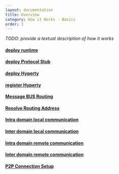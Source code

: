 ```yaml
---
layout: documentation
title: Overview
category: How it Works - Basics
order: 1
---
```


*TODO: provide a textual description of how it works*

#### [deploy runtime](deploy-runtime.md)

#### [deploy Protocol Stub](deploy-protostub.md)

#### [deploy Hyperty](deploy-hyperty.md)

#### [register Hyperty](register-hyperty.md)

#### [Message BUS Routing](bus-msg-routing.md)

#### [Resolve Routing Address](resolve-routing-address.md)

#### [Intra domain local communication](intra-local-comm.md)

#### [Inter domain local communication](inter-local-comm.md)

#### [Intra domain remote communication](intra-remote-comm.md)

#### [Inter domain remote communication](inter-remote-comm.md)

#### [P2P Connection Setup](p2p-setup.md)
